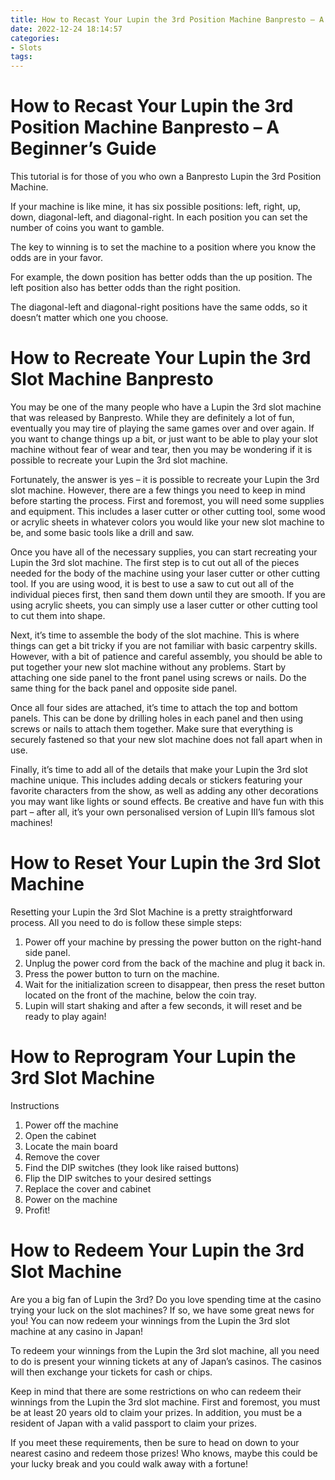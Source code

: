 ```yaml
---
title: How to Recast Your Lupin the 3rd Position Machine Banpresto – A Beginner’s Guide 
date: 2022-12-24 18:14:57
categories:
- Slots
tags:
---
```



#  How to Recast Your Lupin the 3rd Position Machine Banpresto – A Beginner’s Guide 

This tutorial is for those of you who own a Banpresto Lupin the 3rd Position Machine.

If your machine is like mine, it has six possible positions: left, right, up, down, diagonal-left, and diagonal-right. In each position you can set the number of coins you want to gamble.

The key to winning is to set the machine to a position where you know the odds are in your favor. 

For example, the down position has better odds than the up position. The left position also has better odds than the right position. 

The diagonal-left and diagonal-right positions have the same odds, so it doesn’t matter which one you choose.

#  How to Recreate Your Lupin the 3rd Slot Machine Banpresto 

You may be one of the many people who have a Lupin the 3rd slot machine that was released by Banpresto. While they are definitely a lot of fun, eventually you may tire of playing the same games over and over again. If you want to change things up a bit, or just want to be able to play your slot machine without fear of wear and tear, then you may be wondering if it is possible to recreate your Lupin the 3rd slot machine.

Fortunately, the answer is yes – it is possible to recreate your Lupin the 3rd slot machine. However, there are a few things you need to keep in mind before starting the process. First and foremost, you will need some supplies and equipment. This includes a laser cutter or other cutting tool, some wood or acrylic sheets in whatever colors you would like your new slot machine to be, and some basic tools like a drill and saw.

Once you have all of the necessary supplies, you can start recreating your Lupin the 3rd slot machine. The first step is to cut out all of the pieces needed for the body of the machine using your laser cutter or other cutting tool. If you are using wood, it is best to use a saw to cut out all of the individual pieces first, then sand them down until they are smooth. If you are using acrylic sheets, you can simply use a laser cutter or other cutting tool to cut them into shape.

Next, it’s time to assemble the body of the slot machine. This is where things can get a bit tricky if you are not familiar with basic carpentry skills. However, with a bit of patience and careful assembly, you should be able to put together your new slot machine without any problems. Start by attaching one side panel to the front panel using screws or nails. Do the same thing for the back panel and opposite side panel.

Once all four sides are attached, it’s time to attach the top and bottom panels. This can be done by drilling holes in each panel and then using screws or nails to attach them together. Make sure that everything is securely fastened so that your new slot machine does not fall apart when in use.

Finally, it’s time to add all of the details that make your Lupin the 3rd slot machine unique. This includes adding decals or stickers featuring your favorite characters from the show, as well as adding any other decorations you may want like lights or sound effects. Be creative and have fun with this part – after all, it’s your own personalised version of Lupin III’s famous slot machines!

#  How to Reset Your Lupin the 3rd Slot Machine 

Resetting your Lupin the 3rd Slot Machine is a pretty straightforward process. All you need to do is follow these simple steps:

1. Power off your machine by pressing the power button on the right-hand side panel.
2. Unplug the power cord from the back of the machine and plug it back in.
3. Press the power button to turn on the machine.
4. Wait for the initialization screen to disappear, then press the reset button located on the front of the machine, below the coin tray.
5. Lupin will start shaking and after a few seconds, it will reset and be ready to play again!

#  How to Reprogram Your Lupin the 3rd Slot Machine 

Instructions
1. Power off the machine
2. Open the cabinet
3. Locate the main board
4. Remove the cover
5. Find the DIP switches (they look like raised buttons)
6. Flip the DIP switches to your desired settings 
7. Replace the cover and cabinet 
8. Power on the machine
9. Profit!

#  How to Redeem Your Lupin the 3rd Slot Machine

Are you a big fan of Lupin the 3rd? Do you love spending time at the casino trying your luck on the slot machines? If so, we have some great news for you! You can now redeem your winnings from the Lupin the 3rd slot machine at any casino in Japan!

To redeem your winnings from the Lupin the 3rd slot machine, all you need to do is present your winning tickets at any of Japan’s casinos. The casinos will then exchange your tickets for cash or chips.

Keep in mind that there are some restrictions on who can redeem their winnings from the Lupin the 3rd slot machine. First and foremost, you must be at least 20 years old to claim your prizes. In addition, you must be a resident of Japan with a valid passport to claim your prizes.

If you meet these requirements, then be sure to head on down to your nearest casino and redeem those prizes! Who knows, maybe this could be your lucky break and you could walk away with a fortune!